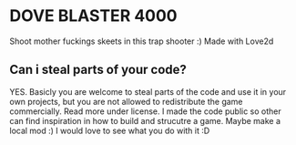 # DOVE BLASTER 4000 #

Shoot mother fuckings skeets in this trap shooter :) Made with Love2d

## Can i steal parts of your code?
YES. Basicly you are welcome to steal parts of the code and use it in your own projects, but you are not allowed to redistribute the game commercially. Read more under license. I made the code public so other can find inspiration in how to build and strucutre a game. Maybe make a local mod :) I would love to see what you do with it :D 
